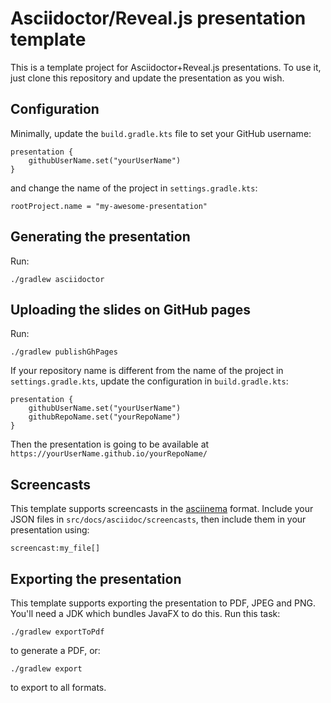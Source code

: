 # Asciidoctor/Reveal.js presentation template

This is a template project for Asciidoctor+Reveal.js presentations.
To use it, just clone this repository and update the presentation as you wish.

## Configuration

Minimally, update the `build.gradle.kts` file to set your GitHub username:

```
presentation {
    githubUserName.set("yourUserName")
}
```

and change the name of the project in `settings.gradle.kts`:

```
rootProject.name = "my-awesome-presentation"
```

## Generating the presentation

Run:

```
./gradlew asciidoctor
```

## Uploading the slides on GitHub pages

Run:

```
./gradlew publishGhPages
```

If your repository name is different from the name of the project in `settings.gradle.kts`, update the configuration in `build.gradle.kts`:

```
presentation {
    githubUserName.set("yourUserName")
    githubRepoName.set("yourRepoName")
}
```

Then the presentation is going to be available at `https://yourUserName.github.io/yourRepoName/`

## Screencasts

This template supports screencasts in the [asciinema](https://asciinema.org/) format.
Include your JSON files in `src/docs/asciidoc/screencasts`, then include them in your presentation using:

```
screencast:my_file[]
```

## Exporting the presentation

This template supports exporting the presentation to PDF, JPEG and PNG.
You'll need a JDK which bundles JavaFX to do this.
Run this task:

```
./gradlew exportToPdf
```

to generate a PDF, or:

```
./gradlew export
```

to export to all formats.